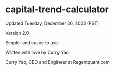 # capital-trend-calculator

Updated Tuesday, December 26, 2023 (PST)

Version 2.0

Simpler and easier to use.

Written with love by Curry Yao

Curry Yao, CEO and Engineer at Regentquant.com
